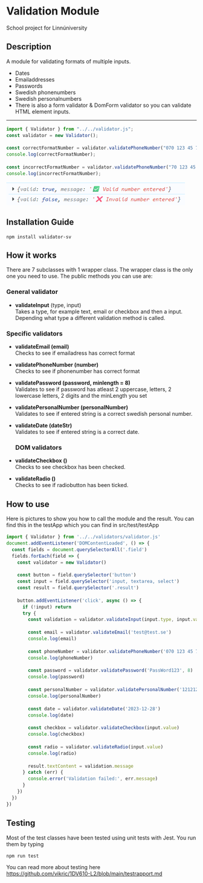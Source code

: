 # Validation Module

School project for Linnúniversity

## Description
A module for validating formats of multiple inputs.

- Dates
- Emailaddresses
- Passwords
- Swedish phonenumbers
- Swedish personalnumbers  
- There is also a form validator & DomForm validator so you can validate HTML element inputs.
---
  ```js
  import { Validator } from "../../validator.js";
  const validator = new Validator();

  const correctFormatNumber = validator.validatePhoneNumber("070 123 45 78");
  console.log(correctFormatNumber);

  const incorrectFormatNumber = validator.validatePhoneNumber("70 123 45 78");
  console.log(incorrectFormatNumber);

  ```
![alt text](https://raw.githubusercontent.com/vikric/1DV610-L2/V1.1/src/images/console.logs.png)


## Installation Guide

 ```
 npm install validator-sv
 ```




## How it works

There are 7 subclasses with 1 wrapper class. The wrapper class is the only one you need to use. The public methods you can use are:

### General validator
- **validateInput** (type, input)   
Takes a type, for example text, email or checkbox and then a input. Depending what type a different validation method is called.

### Specific validators
- **validateEmail (email)**  
Checks to see if emailadress has correct format
- **validatePhoneNumber (number)**  
Checks to see if phonenumber has correct format
- **validatePassword (password, minlength = 8)**  
Validates to see if password has atleast 2 uppercase, letters, 2 lowercase letters, 2 digits and the minLength you set
- **validatePersonalNumber (personalNumber)**  
Validates to see if entered string is a correct swedish personal number.
- **validateDate (dateStr)**  
  Validates to see if entered string is a correct date.

  ### DOM validators
- **validateCheckbox ()**  
Checks to see checkbox has been checked.
- **validateRadio ()**  
Checks to see if radiobutton has been ticked.
  
## How to use

Here is pictures to show you how to call the module and the result. You can find this in the testApp which you can find in src/test/testApp

``` js
import { Validator } from '../../validators/validator.js'
document.addEventListener('DOMContentLoaded', () => {
  const fields = document.querySelectorAll('.field')
  fields.forEach(field => {
    const validator = new Validator()

    const button = field.querySelector('button')
    const input = field.querySelector('input, textarea, select')
    const result = field.querySelector('.result')

    button.addEventListener('click', async () => {
      if (!input) return
      try {
        const validation = validator.validateInput(input.type, input.value)

        const email = validator.validateEmail('test@test.se') 
        console.log(email)

        const phoneNumber = validator.validatePhoneNumber('070 123 45 78')
        console.log(phoneNumber)

        const password = validator.validatePassword('PassWord123', 8)
        console.log(password)

        const personalNumber = validator.validatePersonalNumber('1212121212')
        console.log(personalNumber)

        const date = validator.validateDate('2023-12-28')
        console.log(date)

        const checkbox = validator.validateCheckbox(input.value)
        console.log(checkbox)

        const radio = validator.validateRadio(input.value)
        console.log(radio)

        result.textContent = validation.message
      } catch (err) {
        console.error('Validation failed:', err.message)
      }
    })
  })
})
```

## Testing

Most of the test classes have been tested using unit tests with Jest. You run them by typing 
```
npm run test
``` 
You can read more about testing here  
https://github.com/vikric/1DV610-L2/blob/main/testrapport.md

